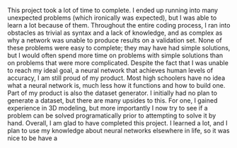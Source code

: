 This project took a lot of time to complete. I ended up running into many unexpected problems (which ironically was expected), but I was able to learn a lot because of them. Throughout the entire coding process, I ran into obstacles as trivial as syntax and a lack of knowledge, and as complex as why a network was unable to produce results on a validation set. None of these problems were easy to complete; they may have had simple solutions, but I would often spend more time on problems with simple solutions than on problems that were more complicated. Despite the fact that I was unable to reach my ideal goal, a neural network that achieves human levels of accuracy, I am still proud of my product. Most high schoolers have no idea what a neural network is, much less how it functions and how to build one. Part of my product is also the dataset generator. I initially had no plan to generate a dataset, but there are many upsides to this. For one, I gained experience in 3D modeling, but more importantly I now try to see if a problem can be solved programatically prior to attempting to solve it by hand. 
Overall, I am glad to have completed this project. I learned a lot, and I plan to use my knowledge about neural networks elsewhere in life, so it was nice to be have a